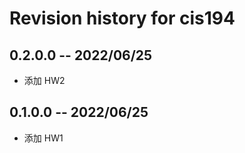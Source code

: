 # Revision history for cis194

## 0.2.0.0 -- 2022/06/25

* 添加 HW2

## 0.1.0.0 -- 2022/06/25

* 添加 HW1